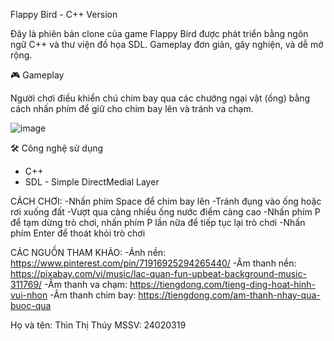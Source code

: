 Flappy Bird - C++ Version

Đây là phiên bản clone của game Flappy Bird được phát triển bằng ngôn ngữ C++ và thư viện đồ họa SDL. Gameplay đơn giản, gây nghiện, và dễ mở rộng.

🎮 Gameplay

Người chơi điều khiển chú chim bay qua các chướng ngại vật (ống) bằng cách nhấn phím để giữ cho chim bay lên và tránh va chạm.

![image](https://github.com/user-attachments/assets/ddca9094-ae13-484a-b085-54fdaf97c87d)

🛠️ Công nghệ sử dụng

- C++
- SDL - Simple DirectMedial Layer

CÁCH CHƠI:
-Nhấn phím Space để chim bay lên
-Tránh đụng vào ống hoặc rơi xuống đất
-Vượt qua càng nhiều ống nước điểm càng cao
-Nhấn phím P để tạm dừng trò chơi, nhấn phím P lần nữa để tiếp tục lại trò chơi
-Nhấn phím Enter để thoát khỏi trò chơi

CÁC NGUỒN THAM KHẢO:
-Ảnh nền: https://www.pinterest.com/pin/71916925294265440/
-Âm thanh nền: https://pixabay.com/vi/music/lac-quan-fun-upbeat-background-music-311769/
-Âm thanh va chạm: https://tiengdong.com/tieng-ding-hoat-hinh-vui-nhon
-Âm thanh chim bay: https://tiengdong.com/am-thanh-nhay-qua-buoc-qua


Họ và tên: Thìn Thị Thúy
MSSV: 24020319

